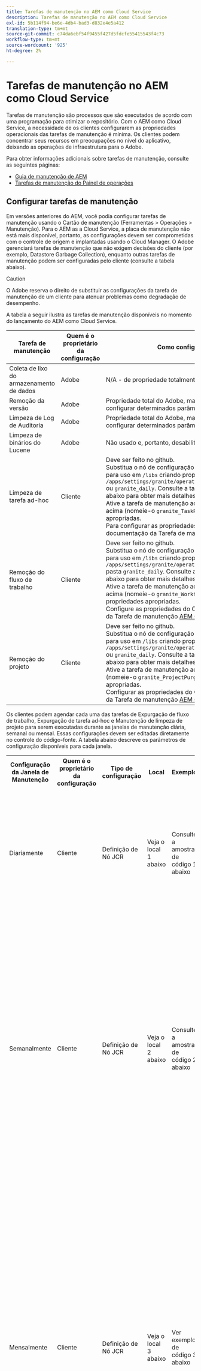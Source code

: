 ```yaml
---
title: Tarefas de manutenção no AEM como Cloud Service
description: Tarefas de manutenção no AEM como Cloud Service
exl-id: 5b114f94-be6e-4db4-bad3-d832e4e5a412
translation-type: tm+mt
source-git-commit: c74da6ebf54f9455f427d5fdcfe55415543f4c73
workflow-type: tm+mt
source-wordcount: '925'
ht-degree: 2%

---
```


# Tarefas de manutenção no AEM como Cloud Service

Tarefas de manutenção são processos que são executados de acordo com uma programação para otimizar o repositório. Com o AEM como Cloud Service, a necessidade de os clientes configurarem as propriedades operacionais das tarefas de manutenção é mínima. Os clientes podem concentrar seus recursos em preocupações no nível do aplicativo, deixando as operações de infraestrutura para o Adobe.

Para obter informações adicionais sobre tarefas de manutenção, consulte as seguintes páginas:

* [Guia de manutenção de AEM](https://helpx.adobe.com/experience-manager/kb/AEM6-Maintenance-Guide.html)
* [Tarefas de manutenção do Painel de operações](https://helpx.adobe.com/experience-manager/6-5/sites/administering/using/operations-dashboard.html#AutomatedMaintenanceTasks)

## Configurar tarefas de manutenção

Em versões anteriores do AEM, você podia configurar tarefas de manutenção usando o Cartão de manutenção (Ferramentas > Operações > Manutenção). Para o AEM as a Cloud Service, a placa de manutenção não está mais disponível, portanto, as configurações devem ser comprometidas com o controle de origem e implantadas usando o Cloud Manager. O Adobe gerenciará tarefas de manutenção que não exigem decisões do cliente (por exemplo, Datastore Garbage Collection), enquanto outras tarefas de manutenção podem ser configuradas pelo cliente (consulte a tabela abaixo).

>[!CAUTION]
>
>O Adobe reserva o direito de substituir as configurações da tarefa de manutenção de um cliente para atenuar problemas como degradação de desempenho.

A tabela a seguir ilustra as tarefas de manutenção disponíveis no momento do lançamento do AEM como Cloud Service.

| Tarefa de manutenção | Quem é o proprietário da configuração | Como configurar (opcional) |
|---|---|---|
| Coleta de lixo do armazenamento de dados | Adobe | N/A - de propriedade totalmente Adobe |
| Remoção da versão | Adobe | Propriedade total do Adobe, mas no futuro os clientes poderão configurar determinados parâmetros. |
| Limpeza de Log de Auditoria | Adobe | Propriedade total do Adobe, mas no futuro os clientes poderão configurar determinados parâmetros. |
| Limpeza de binários do Lucene | Adobe | Não usado e, portanto, desabilitado pelo Adobe. |
| Limpeza de tarefa ad-hoc | Cliente | Deve ser feito no github. <br> Substitua o nó de configuração da janela de manutenção pronto para uso em  `/libs` criando propriedades na pasta  `/apps/settings/granite/operations/maintenance/granite_weekly` ou  `granite_daily`. Consulte a tabela Janela de manutenção abaixo para obter mais detalhes sobre a configuração. <br> Ative a tarefa de manutenção adicionando outro nó sob o nó acima (nomeie-o  `granite_TaskPurgeTask`) com as propriedades apropriadas. <br> Para configurar as propriedades do OSGI, consulte a documentação da Tarefa de manutenção  [AEM 6.5](https://helpx.adobe.com/experience-manager/kb/AEM6-Maintenance-Guide.html) |
| Remoção do fluxo de trabalho | Cliente | Deve ser feito no github. <br> Substitua o nó de configuração da janela de manutenção pronto para uso em  `/libs` criando propriedades na `/apps/settings/granite/operations/maintenance/granite_weekly` pasta  `granite_daily`. Consulte a tabela Janela de manutenção abaixo para obter mais detalhes sobre a configuração. <br> Ative a tarefa de manutenção adicionando outro nó sob o nó acima (nomeie-o  `granite_WorkflowPurgeTask`) com as propriedades apropriadas. <br> Configure as propriedades do OSGI, consulte a documentação da Tarefa de manutenção  [AEM 6.5](https://helpx.adobe.com/experience-manager/kb/AEM6-Maintenance-Guide.html) |
| Remoção do projeto | Cliente | Deve ser feito no github. <br> Substitua o nó de configuração da janela de manutenção pronto para uso em  `/libs` criando propriedades na pasta  `/apps/settings/granite/operations/maintenance/granite_weekly` ou  `granite_daily`. Consulte a tabela Janela de manutenção abaixo para obter mais detalhes sobre a configuração. <br> Ative a tarefa de manutenção adicionando um nó sob o nó acima (nomeie-o  `granite_ProjectPurgeTask`) com as propriedades apropriadas. <br> Configurar as propriedades do OSGI consulte a documentação da Tarefa de manutenção  [AEM 6.5](https://helpx.adobe.com/experience-manager/kb/AEM6-Maintenance-Guide.html) |

Os clientes podem agendar cada uma das tarefas de Expurgação de fluxo de trabalho, Expurgação de tarefa ad-hoc e Manutenção de limpeza de projeto para serem executadas durante as janelas de manutenção diária, semanal ou mensal. Essas configurações devem ser editadas diretamente no controle do código-fonte. A tabela abaixo descreve os parâmetros de configuração disponíveis para cada janela.

<table>
  <tr>
    <th>Configuração da Janela de Manutenção</th>
    <th>Quem é o proprietário da configuração</th>
    <th>Tipo de configuração</th>
    <th>Local</th>
    <th>Exemplo</th>
    <th>Parâmetros</th>
  </tr>
  <tr>
    <td>Diariamente</td>
    <td>Cliente</td>
    <td>Definição de Nó JCR</td>
    <td>Veja o local 1 abaixo</td>
    <td>Consulte a amostra de código 1 abaixo</td>
   <td>
    <strong>windowSchedule</strong>  = diariamente (este valor não deve ser alterado) 
    <strong>windowStartTime</strong>  = HH:MM usando como relógio de 24 horas. Define quando as Tarefas de Manutenção associadas à Janela de Manutenção Diária devem começar a ser executadas.
    <strong>windowEndTime</strong>  = HH:MM usando como relógio de 24 horas. Define quando as Tarefas de Manutenção associadas à Janela de Manutenção Diária devem parar de ser executadas se ainda não tiverem sido concluídas.
    </td> 
  </tr>
  <tr>
    <td>Semanalmente</td>
    <td>Cliente</td>
    <td>Definição de Nó JCR</td>
    <td>Veja o local 2 abaixo</td>
    <td>Consulte a amostra de código 2 abaixo</td>
     <td>
    <ul>
    <li><strong>windowSchedule</strong>  = weekly (este valor não deve ser alterado)</li>
    <li><strong>windowStartTime</strong>  = HH:MM usando como relógio de 24 horas. Define quando as Tarefas de Manutenção associadas à Janela de Manutenção semanal devem começar a ser executadas.</li>
    <li><strong>windowEndTime</strong>  = HH:MM usando como relógio de 24 horas. Define quando as Tarefas de Manutenção associadas à Janela de Manutenção Semanal devem parar de ser executadas caso ainda não tenham sido concluídas.</li>
    <li><strong>windowScheduleWeekdays = Matriz de 2 valores de 1 a 7. por exemplo [5,5].</strong> O primeiro valor da matriz é o dia de início em que a tarefa é agendada e o segundo valor é o dia de término em que a tarefa seria interrompida. A hora exata do início e do fim é regida por windowStartTime e windowEndTime, respectivamente.</li>
    </ul> </td> 
  </tr>
  <tr>
    <td>Mensalmente</td>
    <td>Cliente</td>
    <td>Definição de Nó JCR</td>
    <td>Veja o local 3 abaixo</td>
    <td>Ver exemplo de código 3 abaixo</td>
     <td>
    <ul>
    <li><strong>windowSchedule</strong>  = diariamente (este valor não deve ser alterado)</li>
    <li><strong>windowStartTime</strong>  = HH:MM usando como relógio de 24 horas. Define quando as Tarefas de Manutenção associadas à Janela de Manutenção Mensal devem começar a ser executadas.</li>
    <li><strong>windowEndTime</strong>  = HH:MM usando como relógio de 24 horas. Define quando as Tarefas de Manutenção associadas à Janela de Manutenção Mensal devem parar de ser executadas se ainda não tiverem sido concluídas.</li>
    <li><strong>windowScheduleWeekdays = Matriz de 2 valores de 1 a 7. por exemplo [5,5].</strong> O primeiro valor da matriz é o dia de início em que a tarefa é agendada e o segundo valor é o dia de término em que a tarefa seria interrompida. A hora exata do início e do fim é regida por windowStartTime e windowEndTime, respectivamente.</li>
    <li><strong>windowFirstLastStartDay - 0/1</strong> 0 para agendar na primeira semana do mês ou 1 para agendar na última semana do mês. A ausência de um valor agendaria efetivamente trabalhos todos os dias, conforme determinado por windowScheduleWeekdays todos os meses.</li>
    </ul> </td> 
  </tr>
</table>

Localizações:

1. /apps/settings/granite/operations/maintenance/granite_diariamente
2. /apps/settings/granite/operations/maintenance/granite_weekly
3. /apps/settings/granite/operations/maintenance/granite_mensal

Amostras de código:

Amostra de código 1

```xml
<?xml version="1.0" encoding="UTF-8"?>
<jcr:root xmlns:sling="http://sling.apache.org/jcr/sling/1.0" 
  xmlns:jcr="http://www.jcp.org/jcr/1.0" 
  jcr:primaryType="sling:Folder"
  sling:configCollectionInherit="true"
  sling:configPropertyInherit="true"
  windowSchedule="daily"
  windowStartTime="03:00"
  windowEndTime="05:00"
 />
```

Amostra de código 2

```xml
<?xml version="1.0" encoding="UTF-8"?>
<jcr:root xmlns:sling="http://sling.apache.org/jcr/sling/1.0" 
   xmlns:jcr="http://www.jcp.org/jcr/1.0"
   jcr:primaryType="sling:Folder"
   sling:configCollectionInherit="true"
   sling:configPropertyInherit="true"
   windowEndTime="15:30"
   windowSchedule="weekly"
   windowScheduleWeekdays="[5,5]"
   windowStartTime="14:30"/>
```

Amostra de código 3

```xml
<?xml version="1.0" encoding="UTF-8"?>
<jcr:root xmlns:sling="http://sling.apache.org/jcr/sling/1.0" 
   xmlns:jcr="http://www.jcp.org/jcr/1.0"
   jcr:primaryType="sling:Folder"
   sling:configCollectionInherit="true"
   sling:configPropertyInherit="true"
   windowEndTime="15:30"
   windowSchedule="monthly"
   windowFirstLastStartDay=0
   windowScheduleWeekdays="[5,5]"
   windowStartTime="14:30"/>
```
